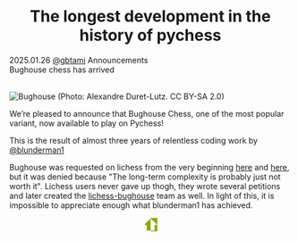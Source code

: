 <h1 align="center">The longest development in the history of pychess</h1>
<div class="meta-headline">
    <div class= "meta">
        <span class="text">2025.01.26</span>
        <span class="text"><a href="/@/gbtami">@gbtami</a></span>
        <span class="text">Announcements</span>
    </div>
    <div class= "headline">Bughouse chess has arrived</div>
</div>
</br>

![Bughouse](https://github.com/gbtami/pychess-variants/blob/master/static/images/bughouse.jpg)
(Photo: Alexandre Duret-Lutz. CC BY-SA 2.0)

We’re pleased to announce that Bughouse Chess, one of the most popular variant, now available to play on Pychess!

This is the result of almost three years of relentless coding work by [@blunderman1](https://www.pychess.org/@/blunderman1)

Bughouse was requested on lichess from the very beginning [here](https://github.com/lichess-org/lila/issues/50) and [here](https://github.com/lichess-org/lila/issues/1628), but it was denied because "The long-term complexity is probably just not worth it". Lichess users never gave up thogh, they wrote several petitions and later created the [lichess-bughouse](https://lichess.org/team/lichess-bughouse) team as well. In light of this, it is impossible to appreciate enough what blunderman1 has achieved.


<p align="center">
  <img src="https://github.com/gbtami/pychess-variants/blob/master/static/icons/Bughouse.svg" width="25" height="25">
</p>

